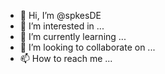 - 👋 Hi, I’m @spkesDE
- 👀 I’m interested in ...
- 🌱 I’m currently learning ...
- 💞️ I’m looking to collaborate on ...
- 📫 How to reach me ...

<!---
spkesDE/spkesDE is a ✨ special ✨ repository because its `README.md` (this file) appears on your GitHub profile.
You can click the Preview link to take a look at your changes.
--->
